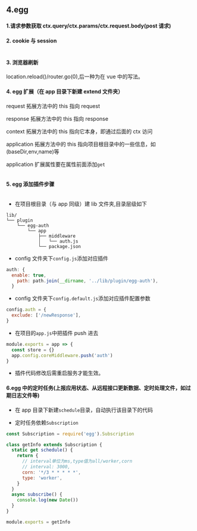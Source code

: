 ## 4.egg

#### 1.请求参数获取 ctx.query/ctx.params/ctx.request.body(post 请求)

#### 2. cookie 与 session

<img :src="$withBase('/assets/egg-diff-cookie.png')">

#### 3. 浏览器刷新

location.reload()/router.go(0),后一种为在 vue 中的写法。

#### 4. egg 扩展（在 app 目录下新建 extend 文件夹）

request 拓展方法中的 this 指向 request

response 拓展方法中的 this 指向 response

context 拓展方法中的 this 指向它本身，即通过后面的 ctx 访问

application 拓展方法中的 this 指向项目根目录中的一些信息，如(baseDir,env,name)等

application 扩展属性要在属性前面添加`get`

<img :src="$withBase('/assets/egg-extend.png')">

#### 5. egg 添加插件步骤
<img :src="$withBase('/assets/egg-plugin.png')">

- 在项目根目录（与 app 同级）建 lib 文件夹,目录层级如下

```
lib/
└── plugin
    └── egg-auth
        └── app
            ├── middleware
            │   └── auth.js
            └── package.json
```

- config 文件夹下`config.js`添加对应插件

```js
auth: {
  enable: true,
    path: path.join(__dirname, '../lib/plugin/egg-auth'),
  }
```

- config 文件夹下`config.default.js`添加对应插件配置参数

```js
config.auth = {
  exclude: ['/newResponse'],
}
```

- 在项目的`app.js`中把插件 push 进去

```js
module.exports = app => {
  const store = {}
  app.config.coreMiddleware.push('auth')
}
```

- 插件代码修改后需重启服务才能生效。

#### 6.egg 中的定时任务(上报应用状态、从远程接口更新数据、定时处理文件，如过期日志文件等)

- 在 app 目录下新建`schedule`目录，自动执行该目录下的代码

- 定时任务依赖`Subscription`

```js
const Subscription = require('egg').Subscription

class getInfo extends Subscription {
  static get schedule() {
    return {
      // interval单位为ms,type值为all/worker,corn
      // interval: 3000,
      corn: '*/3 * * * * *',
      type: 'worker',
    }
  }
  async subscribe() {
    console.log(new Date())
  }
}

module.exports = getInfo
```
